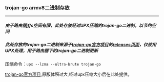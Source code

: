 ### trojan-go armv8二进制存放
***
##### 由于路由器jffs空间有限，此处存放经过UPX压缩的trojan-go二进制，以节约空间<br/>
##### 此处存放的trojan-go二进制来源于[trojan-go官方项目](https://github.com/p4gefau1t/trojan-go)的[releases页面](https://github.com/p4gefau1t/trojan-go/releases)，仅使用UPX处理，用于路由器下的trojan-go二进制更新<br/>

压缩命令：`upx --lzma --ultra-brute trojan-go`

[trojan-go官方项目](https://github.com/p4gefau1t/trojan-go),原版体积过大,经过upx压缩大小后在此处提供。
